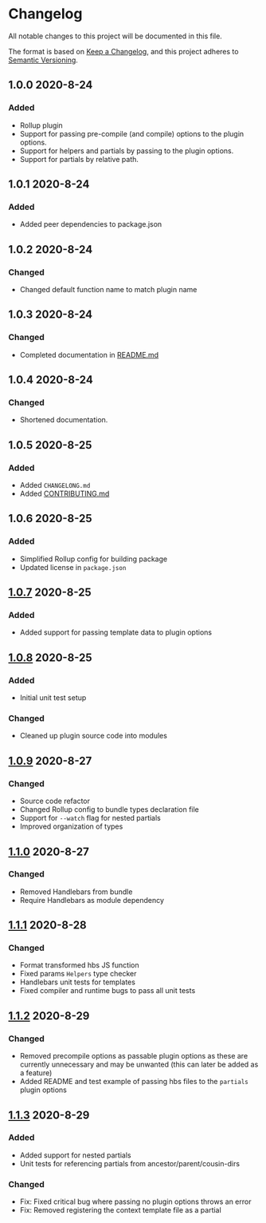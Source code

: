 # Changelog

All notable changes to this project will be documented in this file.

The format is based on [Keep a Changelog](https://keepachangelog.com/en/1.1.0/),
and this project adheres to [Semantic Versioning](https://semver.org/spec/v2.0.0.html).



## 1.0.0 2020-8-24

### Added

- Rollup plugin
- Support for passing pre-compile (and compile) options to the plugin options.
- Support for helpers and partials by passing to the plugin options.
- Support for partials by relative path.



## 1.0.1 2020-8-24

### Added

- Added peer dependencies to package.json



## 1.0.2 2020-8-24

### Changed

- Changed default function name to match plugin name



## 1.0.3 2020-8-24

### Changed

- Completed documentation in [README.md](./README.md)



## 1.0.4 2020-8-24

### Changed

- Shortened documentation.



## 1.0.5 2020-8-25

### Added

- Added `CHANGELONG.md`
- Added [CONTRIBUTING.md](./CONTRIBUTING.md)



## 1.0.6 2020-8-25

### Added

- Simplified Rollup config for building package
- Updated license in `package.json`



## [1.0.7](https://github.com/JohannIsaac/rollup-plugin-handlebars-compiler/pull/1) 2020-8-25

### Added

- Added support for passing template data to plugin options



## [1.0.8](https://github.com/JohannIsaac/rollup-plugin-handlebars-compiler/pull/3) 2020-8-25

### Added

- Initial unit test setup

### Changed

- Cleaned up plugin source code into modules



## [1.0.9](https://github.com/JohannIsaac/rollup-plugin-handlebars-compiler/pull/5)  2020-8-27

### Changed

- Source code refactor
- Changed Rollup config to bundle types declaration file
- Support for `--watch` flag for nested partials
- Improved organization of types



## [1.1.0](https://github.com/JohannIsaac/rollup-plugin-handlebars-compiler/pull/7)  2020-8-27

### Changed

- Removed Handlebars from bundle
- Require Handlebars as module dependency 



## [1.1.1](https://github.com/JohannIsaac/rollup-plugin-handlebars-compiler/pull/10)  2020-8-28

### Changed

- Format transformed hbs JS function
- Fixed params `Helpers` type checker
- Handlebars unit tests for templates
- Fixed compiler and runtime bugs to pass all unit tests



## [1.1.2](https://github.com/JohannIsaac/rollup-plugin-handlebars-compiler/pull/12)  2020-8-29

### Changed

- Removed precompile options as passable plugin options as these are currently unnecessary and may be unwanted (this can later be added as a feature)
- Added README and test example of passing hbs files to the `partials` plugin options



## [1.1.3](https://github.com/JohannIsaac/rollup-plugin-handlebars-compiler/pull/16)  2020-8-29

### Added

- Added support for nested partials
- Unit tests for referencing partials from ancestor/parent/cousin-dirs

### Changed

- Fix: Fixed critical bug where passing no plugin options throws an error
- Fix: Removed registering the context template file as a partial